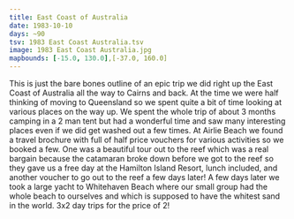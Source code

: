 ```yaml
---
title: East Coast of Australia
date: 1983-10-10
days: ~90
tsv: 1983 East Coast Australia.tsv
image: 1983 East Coast Australia.jpg
mapbounds: [-15.0, 130.0],[-37.0, 160.0]
---
```


This is just the bare bones outline of an epic trip we did right up the East Coast of Australia all the way to Cairns and back. At the time we were half thinking of moving to Queensland so we spent quite a bit of time looking at various places on the way up. We spent the whole trip of about 3 months camping in a 2 man tent but had a wonderful time and saw many interesting places even if we did get washed out a few times. At Airlie Beach we found a travel brochure with full of half price vouchers for various activities so we booked a few. One was a beautiful tour out to the reef which was a real bargain because the catamaran broke down before we got to the reef so they gave us a free day at the Hamilton Island Resort, lunch included, and another voucher to go out to the reef a few days later! A few days later we took a large yacht to Whitehaven Beach where our small group had the whole beach to ourselves and which is supposed to have the whitest sand in the world. 3x2 day trips for the price of 2! 
